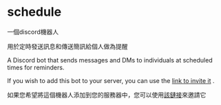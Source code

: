 # schedule
一個discord機器人

用於定時發送訊息和傳送簡訊給個人做為提醒

A Discord bot that sends messages and DMs to individuals at scheduled times for reminders.

If you wish to add this bot to your server, you can use the [link to invite it](https://discord.com/api/oauth2/authorize?client_id=1095111745309253694&permissions=207872&scope=bot%20applications.commands)
.

如果您希望將這個機器人添加到您的服務器中，您可以使用[該鏈接](https://discord.com/api/oauth2/authorize?client_id=1095111745309253694&permissions=207872&scope=bot%20applications.commands)來邀請它
